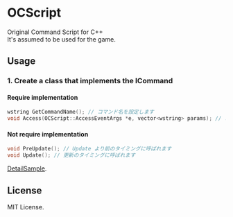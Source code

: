# OCScript
Original Command Script for C++  
It's assumed to be used for the game.

## Usage
### 1. Create a class that implements the ICommand
#### Require implementation
```C++
wstring GetCommandName(); // コマンド名を設定します
void Access(OCScript::AccessEventArgs *e, vector<wstring> params); // コマンドが実行されたタイミングに呼ばれます
```
#### Not require implementation
```C++
void PreUpdate(); // Update より前のタイミングに呼ばれます
void Update(); // 更新のタイミングに呼ばれます
```
[DetailSample](https://github.com/marihachi/OCScript/blob/master/src/OCScriptSample/src/Start.cpp#L6-L34).
## License
MIT License.